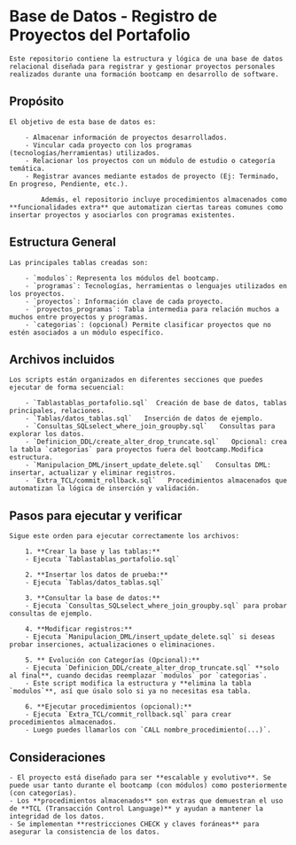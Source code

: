 # Base de Datos - Registro de Proyectos del Portafolio

    Este repositorio contiene la estructura y lógica de una base de datos relacional diseñada para registrar y gestionar proyectos personales realizados durante una formación bootcamp en desarrollo de software.

## Propósito

    El objetivo de esta base de datos es:

        - Almacenar información de proyectos desarrollados.
        - Vincular cada proyecto con los programas (tecnologías/herramientas) utilizados.
        - Relacionar los proyectos con un módulo de estudio o categoría temática.
        - Registrar avances mediante estados de proyecto (Ej: Terminado, En progreso, Pendiente, etc.).

            Además, el repositorio incluye procedimientos almacenados como **funcionalidades extra** que automatizan ciertas tareas comunes como insertar proyectos y asociarlos con programas existentes.


## Estructura General

    Las principales tablas creadas son:

        - `modulos`: Representa los módulos del bootcamp.
        - `programas`: Tecnologías, herramientas o lenguajes utilizados en los proyectos.
        - `proyectos`: Información clave de cada proyecto.
        - `proyectos_programas`: Tabla intermedia para relación muchos a muchos entre proyectos y programas.
        - `categorias`: (opcional) Permite clasificar proyectos que no estén asociados a un módulo específico.


## Archivos incluidos

    Los scripts están organizados en diferentes secciones que puedes ejecutar de forma secuencial:

        - `Tablastablas_portafolio.sql`  Creación de base de datos, tablas principales, relaciones.  
        - `Tablas/datos_tablas.sql`   Inserción de datos de ejemplo.  
        - `Consultas_SQLselect_where_join_groupby.sql`   Consultas para explorar los datos.  
        - `Definicion_DDL/create_alter_drop_truncate.sql`   Opcional: crea la tabla `categorias` para proyectos fuera del bootcamp.Modifica estructura.
        - `Manipulacion_DML/insert_update_delete.sql`   Consultas DML: insertar, actualizar y eliminar registros. 
        - `Extra_TCL/commit_rollback.sql`   Procedimientos almacenados que automatizan la lógica de inserción y validación. 


## Pasos para ejecutar y verificar

    Sigue este orden para ejecutar correctamente los archivos:

        1. **Crear la base y las tablas:**
        - Ejecuta `Tablastablas_portafolio.sql`

        2. **Insertar los datos de prueba:**
        - Ejecuta `Tablas/datos_tablas.sql`

        3. **Consultar la base de datos:**
        - Ejecuta `Consultas_SQLselect_where_join_groupby.sql` para probar consultas de ejemplo.

        4. **Modificar registros:**
        - Ejecuta `Manipulacion_DML/insert_update_delete.sql` si deseas probar inserciones, actualizaciones o eliminaciones.

        5. ** Evolución con Categorías (Opcional):**
        - Ejecuta `Definicion_DDL/create_alter_drop_truncate.sql` **solo al final**, cuando decidas reemplazar `modulos` por `categorias`.
        - Este script modifica la estructura y **elimina la tabla `modulos`**, así que úsalo solo si ya no necesitas esa tabla.

        6. **Ejecutar procedimientos (opcional):**
        - Ejecuta `Extra_TCL/commit_rollback.sql` para crear procedimientos almacenados.
        - Luego puedes llamarlos con `CALL nombre_procedimiento(...)`.


## Consideraciones 

    - El proyecto está diseñado para ser **escalable y evolutivo**. Se puede usar tanto durante el bootcamp (con módulos) como posteriormente (con categorías).
    - Los **procedimientos almacenados** son extras que demuestran el uso de **TCL (Transacción Control Language)** y ayudan a mantener la integridad de los datos.
    - Se implementan **restricciones CHECK y claves foráneas** para asegurar la consistencia de los datos.
